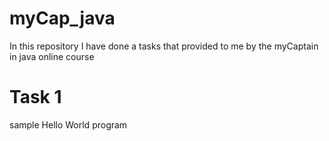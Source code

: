 # myCap_java

In this repository I have done a tasks that provided to me by the myCaptain in java online course

# Task 1
sample Hello World program
